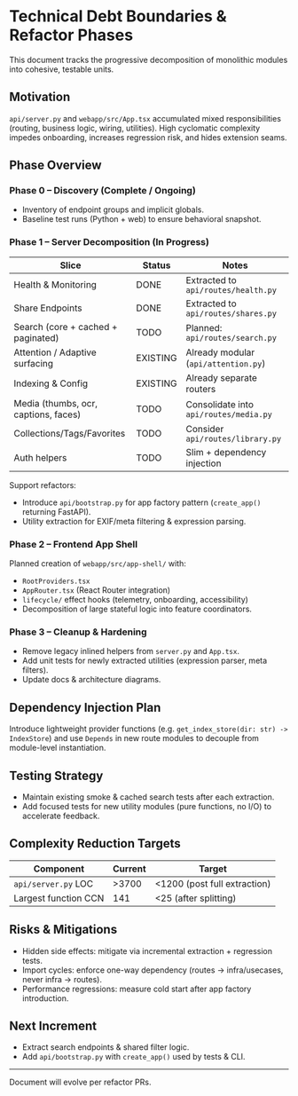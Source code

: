 # Technical Debt Boundaries & Refactor Phases

This document tracks the progressive decomposition of monolithic modules into cohesive, testable units.

## Motivation

`api/server.py` and `webapp/src/App.tsx` accumulated mixed responsibilities (routing, business logic, wiring, utilities). High cyclomatic complexity impedes onboarding, increases regression risk, and hides extension seams.

## Phase Overview

### Phase 0 – Discovery (Complete / Ongoing)

- Inventory of endpoint groups and implicit globals.
- Baseline test runs (Python + web) to ensure behavioral snapshot.

### Phase 1 – Server Decomposition (In Progress)

| Slice                                | Status   | Notes                                  |
| ------------------------------------ | -------- | -------------------------------------- |
| Health & Monitoring                  | DONE     | Extracted to `api/routes/health.py`    |
| Share Endpoints                      | DONE     | Extracted to `api/routes/shares.py`    |
| Search (core + cached + paginated)   | TODO     | Planned: `api/routes/search.py`        |
| Attention / Adaptive surfacing       | EXISTING | Already modular (`api/attention.py`)   |
| Indexing & Config                    | EXISTING | Already separate routers               |
| Media (thumbs, ocr, captions, faces) | TODO     | Consolidate into `api/routes/media.py` |
| Collections/Tags/Favorites           | TODO     | Consider `api/routes/library.py`       |
| Auth helpers                         | TODO     | Slim + dependency injection            |

Support refactors:

- Introduce `api/bootstrap.py` for app factory pattern (`create_app()` returning FastAPI).
- Utility extraction for EXIF/meta filtering & expression parsing.

### Phase 2 – Frontend App Shell

Planned creation of `webapp/src/app-shell/` with:

- `RootProviders.tsx`
- `AppRouter.tsx` (React Router integration)
- `lifecycle/` effect hooks (telemetry, onboarding, accessibility)
- Decomposition of large stateful logic into feature coordinators.

### Phase 3 – Cleanup & Hardening

- Remove legacy inlined helpers from `server.py` and `App.tsx`.
- Add unit tests for newly extracted utilities (expression parser, meta filters).
- Update docs & architecture diagrams.

## Dependency Injection Plan

Introduce lightweight provider functions (e.g. `get_index_store(dir: str) -> IndexStore`) and use `Depends` in new route modules to decouple from module-level instantiation.

## Testing Strategy

- Maintain existing smoke & cached search tests after each extraction.
- Add focused tests for new utility modules (pure functions, no I/O) to accelerate feedback.

## Complexity Reduction Targets

| Component            | Current | Target                       |
| -------------------- | ------- | ---------------------------- |
| `api/server.py` LOC  | >3700   | <1200 (post full extraction) |
| Largest function CCN | 141     | <25 (after splitting)        |

## Risks & Mitigations

- Hidden side effects: mitigate via incremental extraction + regression tests.
- Import cycles: enforce one-way dependency (routes -> infra/usecases, never infra -> routes).
- Performance regressions: measure cold start after app factory introduction.

## Next Increment

- Extract search endpoints & shared filter logic.
- Add `api/bootstrap.py` with `create_app()` used by tests & CLI.

---

Document will evolve per refactor PRs.
